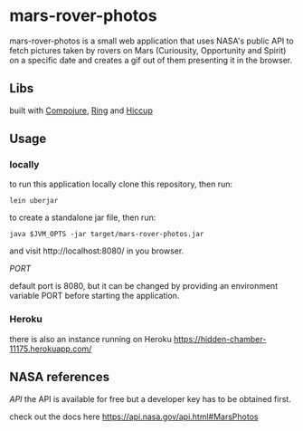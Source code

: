 # mars-rover-photos

mars-rover-photos is a small web application that uses NASA's public API to fetch pictures taken by rovers on Mars (Curiousity, Opportunity and Spirit) on a specific date and creates a gif out of them presenting it in the browser.

## Libs

built with [Compojure](https://github.com/weavejester/compojure), [Ring](https://github.com/ring-clojure/ring) and [Hiccup](https://github.com/weavejester/hiccup)

## Usage

### locally

to run this application locally clone this repository, then run:

```
lein uberjar
```
to create a standalone jar file, then run:
```
java $JVM_OPTS -jar target/mars-rover-photos.jar
```
and visit http://localhost:8080/ in you browser.

*PORT*

default port is 8080, but it can be changed by providing an environment variable PORT before starting the application.

### Heroku

there is also an instance running on Heroku https://hidden-chamber-11175.herokuapp.com/

## NASA references

*API*
the API is available for free but a developer key has to be obtained first.

check out the docs here https://api.nasa.gov/api.html#MarsPhotos

